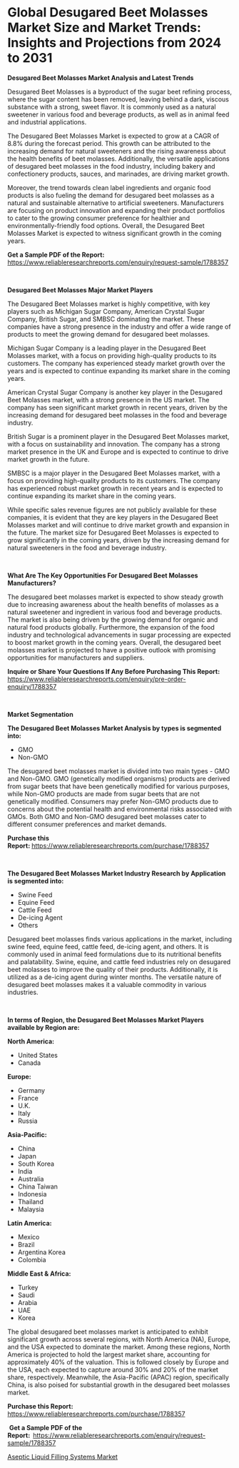 <p><h1>Global Desugared Beet Molasses Market Size and Market Trends: Insights and Projections from 2024 to 2031</h1></p><p><strong>Desugared Beet Molasses Market Analysis and Latest Trends</strong></p>
<p><p>Desugared Beet Molasses is a byproduct of the sugar beet refining process, where the sugar content has been removed, leaving behind a dark, viscous substance with a strong, sweet flavor. It is commonly used as a natural sweetener in various food and beverage products, as well as in animal feed and industrial applications.</p><p>The Desugared Beet Molasses Market is expected to grow at a CAGR of 8.8% during the forecast period. This growth can be attributed to the increasing demand for natural sweeteners and the rising awareness about the health benefits of beet molasses. Additionally, the versatile applications of desugared beet molasses in the food industry, including bakery and confectionery products, sauces, and marinades, are driving market growth.</p><p>Moreover, the trend towards clean label ingredients and organic food products is also fueling the demand for desugared beet molasses as a natural and sustainable alternative to artificial sweeteners. Manufacturers are focusing on product innovation and expanding their product portfolios to cater to the growing consumer preference for healthier and environmentally-friendly food options. Overall, the Desugared Beet Molasses Market is expected to witness significant growth in the coming years.</p></p>
<p><strong>Get a Sample PDF of the Report:&nbsp;</strong> <a href="https://www.reliableresearchreports.com/enquiry/request-sample/1788357">https://www.reliableresearchreports.com/enquiry/request-sample/1788357</a></p>
<p>&nbsp;</p>
<p><strong>Desugared Beet Molasses Major Market Players</strong></p>
<p><p>The Desugared Beet Molasses market is highly competitive, with key players such as Michigan Sugar Company, American Crystal Sugar Company, British Sugar, and SMBSC dominating the market. These companies have a strong presence in the industry and offer a wide range of products to meet the growing demand for desugared beet molasses.</p><p>Michigan Sugar Company is a leading player in the Desugared Beet Molasses market, with a focus on providing high-quality products to its customers. The company has experienced steady market growth over the years and is expected to continue expanding its market share in the coming years.</p><p>American Crystal Sugar Company is another key player in the Desugared Beet Molasses market, with a strong presence in the US market. The company has seen significant market growth in recent years, driven by the increasing demand for desugared beet molasses in the food and beverage industry.</p><p>British Sugar is a prominent player in the Desugared Beet Molasses market, with a focus on sustainability and innovation. The company has a strong market presence in the UK and Europe and is expected to continue to drive market growth in the future.</p><p>SMBSC is a major player in the Desugared Beet Molasses market, with a focus on providing high-quality products to its customers. The company has experienced robust market growth in recent years and is expected to continue expanding its market share in the coming years.</p><p>While specific sales revenue figures are not publicly available for these companies, it is evident that they are key players in the Desugared Beet Molasses market and will continue to drive market growth and expansion in the future. The market size for Desugared Beet Molasses is expected to grow significantly in the coming years, driven by the increasing demand for natural sweeteners in the food and beverage industry.</p></p>
<p>&nbsp;</p>
<p><strong>What Are The Key Opportunities For Desugared Beet Molasses Manufacturers?</strong></p>
<p><p>The desugared beet molasses market is expected to show steady growth due to increasing awareness about the health benefits of molasses as a natural sweetener and ingredient in various food and beverage products. The market is also being driven by the growing demand for organic and natural food products globally. Furthermore, the expansion of the food industry and technological advancements in sugar processing are expected to boost market growth in the coming years. Overall, the desugared beet molasses market is projected to have a positive outlook with promising opportunities for manufacturers and suppliers.</p></p>
<p><strong>Inquire or Share Your Questions If Any Before Purchasing This Report:</strong> <a href="https://www.reliableresearchreports.com/enquiry/pre-order-enquiry/1788357">https://www.reliableresearchreports.com/enquiry/pre-order-enquiry/1788357</a></p>
<p>&nbsp;</p>
<p><strong>Market Segmentation</strong></p>
<p><strong>The Desugared Beet Molasses Market Analysis by types is segmented into:</strong></p>
<p><ul><li>GMO</li><li>Non-GMO</li></ul></p>
<p><p>The desugared beet molasses market is divided into two main types - GMO and Non-GMO. GMO (genetically modified organisms) products are derived from sugar beets that have been genetically modified for various purposes, while Non-GMO products are made from sugar beets that are not genetically modified. Consumers may prefer Non-GMO products due to concerns about the potential health and environmental risks associated with GMOs. Both GMO and Non-GMO desugared beet molasses cater to different consumer preferences and market demands.</p></p>
<p><strong>Purchase this Report:&nbsp;</strong><a href="https://www.reliableresearchreports.com/purchase/1788357">https://www.reliableresearchreports.com/purchase/1788357</a></p>
<p>&nbsp;</p>
<p><strong>The Desugared Beet Molasses Market Industry Research by Application is segmented into:</strong></p>
<p><ul><li>Swine Feed</li><li>Equine Feed</li><li>Cattle Feed</li><li>De-icing Agent</li><li>Others</li></ul></p>
<p><p>Desugared beet molasses finds various applications in the market, including swine feed, equine feed, cattle feed, de-icing agent, and others. It is commonly used in animal feed formulations due to its nutritional benefits and palatability. Swine, equine, and cattle feed industries rely on desugared beet molasses to improve the quality of their products. Additionally, it is utilized as a de-icing agent during winter months. The versatile nature of desugared beet molasses makes it a valuable commodity in various industries.</p></p>
<p>&nbsp;</p>
<p><strong>In terms of Region, the Desugared Beet Molasses Market Players available by Region are:</strong></p>
<p>
    <p> <strong> North America: </strong>
        <ul>
            <li>United States</li>
            <li>Canada</li>
        </ul>
        </p> 
    <p> <strong> Europe: </strong>
        <ul>
            <li>Germany</li>
            <li>France</li>
            <li>U.K.</li>
            <li>Italy</li>
            <li>Russia</li>
        </ul>
        </p> 
    <p> <strong> Asia-Pacific: </strong>
        <ul>
            <li>China</li>
            <li>Japan</li>
            <li>South Korea</li>
            <li>India</li>
            <li>Australia</li>
            <li>China Taiwan</li>
            <li>Indonesia</li>
            <li>Thailand</li>
            <li>Malaysia</li>
        </ul>
        </p> 
    <p> <strong> Latin America: </strong>
        <ul>
            <li>Mexico</li>
            <li>Brazil</li>
            <li>Argentina Korea</li>
            <li>Colombia</li>
        </ul>
        </p> 
    <p> <strong> Middle East & Africa: </strong>
        <ul>
            <li>Turkey</li>
            <li>Saudi</li>
            <li>Arabia</li>
            <li>UAE</li>
            <li>Korea</li>
        </ul>
    </p>
    </p>
<p><p>The global desugared beet molasses market is anticipated to exhibit significant growth across several regions, with North America (NA), Europe, and the USA expected to dominate the market. Among these regions, North America is projected to hold the largest market share, accounting for approximately 40% of the valuation. This is followed closely by Europe and the USA, each expected to capture around 30% and 20% of the market share, respectively. Meanwhile, the Asia-Pacific (APAC) region, specifically China, is also poised for substantial growth in the desugared beet molasses market.</p></p>
<p><strong>Purchase this Report: </strong><a href="https://www.reliableresearchreports.com/purchase/1788357">https://www.reliableresearchreports.com/purchase/1788357</a></p>
<p>&nbsp;<strong>Get a Sample PDF of the Report:&nbsp;&nbsp;</strong><a href="https://www.reliableresearchreports.com/enquiry/request-sample/1788357">https://www.reliableresearchreports.com/enquiry/request-sample/1788357</a></p>
<p><strong></strong></p>
<p><p><a href="https://carnation-joke-41f.notion.site/Aseptic-Liquid-Filling-Systems-Market-Size-2024-2031-Global-Industrial-Analysis-Key-Geographical--c8f40fddd7854ab88579ab9f952a81b1">Aseptic Liquid Filling Systems Market</a></p></p>